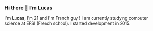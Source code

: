 ### Hi there 👋 I'm Lucas

I'm <b>Lucas</b>, I'm 21 and I'm French guy ! I am currently studying computer science at EPSI (French school). I started development in 2015.
